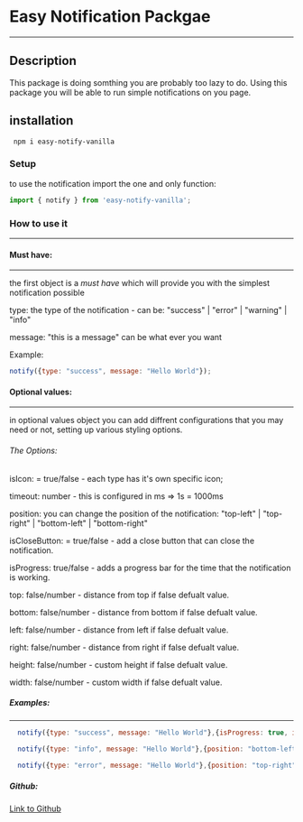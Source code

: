 # Easy Notification Packgae
------------------------------

## Description
This package is doing somthing you are probably too lazy to do. 
Using this package you will be able to run simple notifications on you page. 

## installation

```
 npm i easy-notify-vanilla
```

### Setup

to use the notification import the one and only function:

```javascript
import { notify } from 'easy-notify-vanilla';
```

### How to use it
__________________

#### Must have:
---------------
the first object is a *must have* which will provide you with the simplest notification possible

type: the type of the notification - can be: "success" | "error" | "warning" | "info"

message: "this is a message" can be what ever you want

Example:
```javascript
notify({type: "success", message: "Hello World"});
```

#### Optional values:
---------------------

in optional values object you can add diffrent configurations that you may need or not, setting up various styling options.

###### The Options:

isIcon: = true/false - each type has it's own specific icon;
  
timeout: number - this is configured in ms => 1s = 1000ms

position: you can change the position of the notification: 
"top-left" | "top-right" | "bottom-left" | "bottom-right"

isCloseButton: = true/false - add a close button that can close the notification.

isProgress: true/false - adds a progress bar for the time that the notification is working.

top: false/number - distance from top if false defualt value.

bottom: false/number - distance from bottom if false defualt value.

left: false/number - distance from left if false defualt value.

right: false/number - distance from right if false defualt value.

height: false/number - custom height if false defualt value.

width: false/number - custom width if false defualt value.

##### Examples:
---------------

```javascript
  notify({type: "success", message: "Hello World"},{isProgress: true, isIcon: true, isCloseButton: true})
```

```javascript
  notify({type: "info", message: "Hello World"},{position: "bottom-left", isIcon:true, isCloseButton: true})
```

```javascript
  notify({type: "error", message: "Hello World"},{position: "top-right", isProgress: true, isCloseButton: true})

```

##### Github:

[Link to Github](https://github.com/MishaYanov/npm-modules-easy-notify-vanilla)
